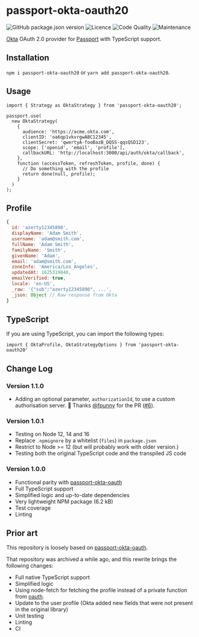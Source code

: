# passport-okta-oauth20

![GitHub package.json version](https://img.shields.io/github/package-json/v/antoinejaussoin/passport-okta-oauth20)
![Licence](https://img.shields.io/npm/l/passport-okta-oauth20)
![Code Quality](https://img.shields.io/npms-io/quality-score/passport-okta-oauth20)
![Maintenance](https://img.shields.io/npms-io/maintenance-score/passport-okta-oauth20)

[Okta](https://www.okta.com) OAuth 2.0 provider for [Passport](https://www.passportjs.org) with TypeScript support.

## Installation

`npm i passport-okta-oauth20` or `yarn add passport-okta-oauth20`.

## Usage

```tsx
import { Strategy as OktaStrategy } from 'passport-okta-oauth20';

passport.use(
  new OktaStrategy(
    {
      audience: 'https://acme.okta.com',
      clientID: 'oa6qp1vkvrgwABC12345',
      clientSecret: 'qwertyA-fooBazB_DQSS-qqsQSD123',
      scope: ['openid', 'email', 'profile'],
      callbackURL: 'http://localhost:3000/api/auth/okta/callback',
    },
    function (accessToken, refreshToken, profile, done) {
      // Do something with the profile
      return done(null, profile);
    }
  )
);
```

## Profile

```js
{
  id: 'azerty12345890',
  displayName: 'Adam Smith',
  username: 'adam@smith.com',
  fullName: 'Adam Smith',
  familyName: 'Smith',
  givenName: 'Adam',
  email: 'adam@smith.com',
  zoneInfo: 'America/Los_Angeles',
  updatedAt: 1625319840,
  emailVerified: true,
  locale: 'en-US',
  _raw: '{"sub":"azerty12345890", ...',
  _json: Object // Raw response from Okta
}
```

## TypeScript

If you are using TypeScript, you can import the following types:

`import { OktaProfile, OktaStrategyOptions } from 'passport-okta-oauth20'`

## Change Log

### Version 1.1.0

- Adding an optional parameter, `authorizationId`, to use a custom authorisation server. 👏 Thanks [@fpunny](https://github.com/fpunny) for the PR ([#6](https://github.com/antoinejaussoin/passport-okta-oauth20/pull/6)).

### Version 1.0.1

- Testing on Node 12, 14 and 16
- Replace `.npmignore` by a whitelist (`files`) in `package.json`
- Restrict to Node >= 12 (but will probably work with older version.)
- Testing both the original TypeScript code and the transpiled JS code

### Version 1.0.0

- Functional parity with [passport-okta-oauth](https://github.com/techstars-archive/passport-okta-oauth)
- Full TypeScript support
- Simplified logic and up-to-date dependencies
- Very lightweight NPM package (6.2 kB)
- Test coverage
- Linting

## Prior art

This repository is loosely based on [passport-okta-oauth](https://github.com/techstars-archive/passport-okta-oauth).

That repository was archived a while ago, and this rewrite brings the following changes:

- Full native TypeScript support
- Simplified logic
- Using node-fetch for fetching the profile instead of a private function from [oauth](https://github.com/ciaranj/node-oauth/blob/master/lib/oauth2.js).
- Update to the user profile (Okta added new fields that were not present in the original library)
- Unit testing
- Linting
- CI
